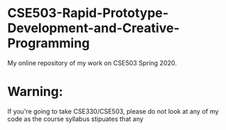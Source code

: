 # CSE503-Rapid-Prototype-Development-and-Creative-Programming

My online repository of my work on CSE503 Spring 2020.

# Warning:

If you're going to take CSE330/CSE503, please do not look at any of my code as the course syllabus stipuates that any 
